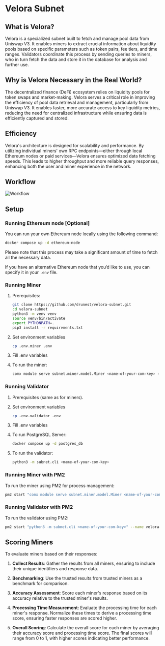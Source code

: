 # Velora Subnet

## What is Velora?

Velora is a specialized subnet built to fetch and manage pool data from Uniswap V3. It enables miners to extract crucial information about liquidity pools based on specific parameters such as token pairs, fee tiers, and time ranges. Validators coordinate this process by sending queries to miners, who in turn fetch the data and store it in the database for analysis and further use.

## Why is Velora Necessary in the Real World?

The decentralized finance (DeFi) ecosystem relies on liquidity pools for token swaps and market-making. Velora serves a critical role in improving the efficiency of pool data retrieval and management, particularly from Uniswap V3. It enables faster, more accurate access to key liquidity metrics, reducing the need for centralized infrastructure while ensuring data is efficiently captured and stored.

## Efficiency

Velora's architecture is designed for scalability and performance. By utilizing individual miners' own RPC endpoints—either through local Ethereum nodes or paid services—Velora ensures optimized data fetching speeds. This leads to higher throughput and more reliable query responses, enhancing both the user and miner experience in the network.

## Workflow

![Workflow](https://github.com/drunest/velora-subnet/blob/main/images/velora-workflow.png)

## Setup

### Running Ethereum node [Optional]

You can run your own Ethereum node locally using the following command:

```bash
docker compose up -d ethereum-node
```

Please note that this process may take a significant amount of time to fetch all the necessary data.

If you have an alternative Ethereum node that you’d like to use, you can specify it in your `.env` file.


### Running Miner

1. Prerequisites:
   ```bash
   git clone https://github.com/drunest/velora-subnet.git
   cd velora-subnet
   python3 -m venv venv
   source venv/bin/activate
   export PYTHONPATH=.
   pip3 install -r requirements.txt
   ```

2. Set environment variables
    ```bash
    cp .env.miner .env
    ```

3. Fill .env variables

4. To run the miner:
   ```bash
   comx module serve subnet.miner.model.Miner <name-of-your-com-key> --subnets-whitelist <your-subnet-netuid> [--ip <text>] [--port <number>]
   ```

### Running Validator

1. Prerequisites (same as for miners).

2. Set environment variables
    ```bash
    cp .env.validator .env
    ```

3. Fill .env variables

4. To run PostgreSQL Server:
    ```bash
    docker compose up -d postgres_db
    ```

5. To run the validator:
   ```bash
   python3 -m subnet.cli <name-of-your-com-key>
   ```

### Running Miner with PM2

To run the miner using PM2 for process management:
```bash
pm2 start "comx module serve subnet.miner.model.Miner <name-of-your-com-key> --subnets-whitelist <your-subnet-netuid>" --name velora-miner
```

### Running Validator with PM2

To run the validator using PM2:
```bash
pm2 start "python3 -m subnet.cli <name-of-your-com-key>" --name velora-validator
```

## Scoring Miners

To evaluate miners based on their responses:

1. **Collect Results**:
   Gather the results from all miners, ensuring to include their unique identifiers and response data.

2. **Benchmarking**:
   Use the trusted results from trusted miners as a benchmark for comparison.

3. **Accuracy Assessment**:
   Score each miner's response based on its accuracy relative to the trusted miner's results. 

4. **Processing Time Measurement**:
   Evaluate the processing time for each miner's response. Normalize these times to derive a processing time score, ensuring faster responses are scored higher.

5. **Overall Scoring**:
   Calculate the overall score for each miner by averaging their accuracy score and processing time score. The final scores will range from 0 to 1, with higher scores indicating better performance.
